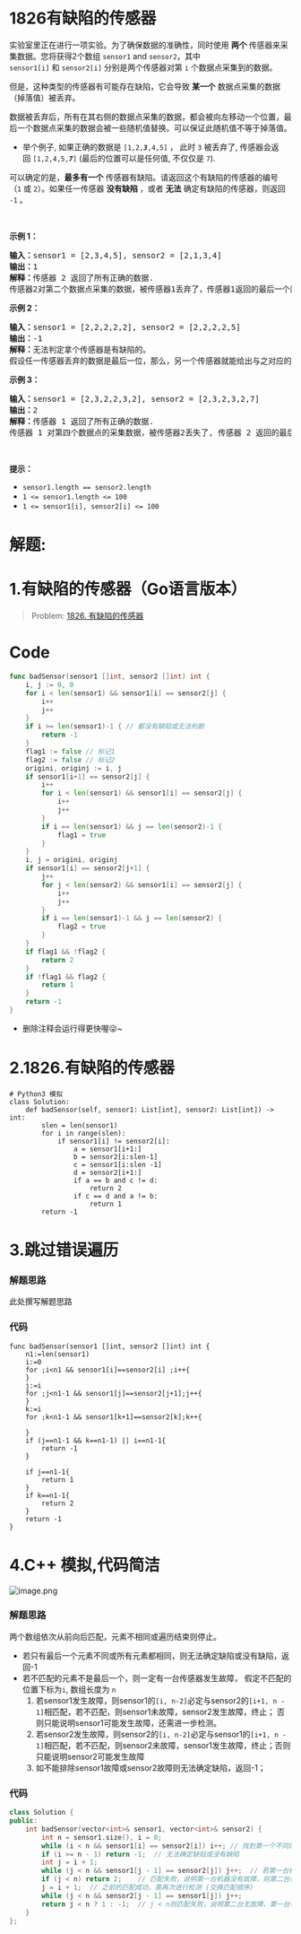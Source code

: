 # 1826有缺陷的传感器
<p>实验室里正在进行一项实验。为了确保数据的准确性，同时使用 <strong>两个</strong> 传感器来采集数据。您将获得2个数组 <code>sensor1</code> and <code>sensor2</code>，其中 <code>sensor1[i]</code> 和 <code>sensor2[i]</code> 分别是两个传感器对<span style="">第 <code>i</code> 个</span>数据点采集到的数据。</p>

<p>但是，这种类型的传感器有可能存在缺陷，它会导致 <strong>某一个</strong> 数据点采集的数据（掉落值）被丢弃。</p>

<p>数据被丢弃后，所有在其右侧的数据点采集的数据，都会被向左移动一个位置，最后一个数据点采集的数据会被一些随机值替换。可以保证此随机值不等于掉落值。</p>

<ul>
	<li>举个例子, 如果正确的数据是 <code>[1,2,<em><strong>3</strong></em>,4,5]</code> ， 此时 <code>3</code> 被丢弃了, 传感器会返回 <code>[1,2,4,5,<em><strong>7</strong></em>]</code> (最后的位置可以是任何值, 不仅仅是 <code>7</code>).</li>
</ul>

<p>可以确定的是，<strong>最多有一个</strong> 传感器有缺陷。请返回这个有缺陷的传感器的编号 （<code>1</code> 或 <code>2</code>）。如果任一传感器 <strong>没有缺陷</strong> ，或者 <strong>无法</strong> 确定有缺陷的传感器，则返回 <code>-1</code> 。</p>

<p> </p>

<p><strong>示例 1：</strong></p>

<pre>
<strong>输入：</strong>sensor1 = [2,3,4,5], sensor2 = [2,1,3,4]
<strong>输出：</strong>1
<strong>解释：</strong>传感器 2 返回了所有正确的数据.
传感器2对第二个数据点采集的数据，被传感器1丢弃了，传感器1返回的最后一个数据被替换为 5 。</pre>

<p><strong>示例 2：</strong></p>

<pre>
<strong>输入：</strong>sensor1 = [2,2,2,2,2], sensor2 = [2,2,2,2,5]
<strong>输出：</strong>-1
<strong>解释：</strong>无法判定拿个传感器是有缺陷的。
假设任一传感器丢弃的数据是最后一位，那么，另一个传感器就能给出与之对应的输出。
</pre>

<p><strong>示例 3：</strong></p>

<pre>
<strong>输入：</strong>sensor1 = [2,3,2,2,3,2], sensor2 = [2,3,2,3,2,7]
<strong>输出：</strong>2
<strong>解释：</strong>传感器 1 返回了所有正确的数据.
传感器 1 对第四个数据点的采集数据，被传感器2丢失了, 传感器 2 返回的最后一个数据被替换为 7 。
</pre>

<p> </p>

<p><strong>提示：</strong></p>

<ul>
	<li><code>sensor1.length == sensor2.length</code></li>
	<li><code>1 <= sensor1.length <= 100</code></li>
	<li><code>1 <= sensor1[i], sensor2[i] <= 100</code></li>
</ul>
































# 解题:
# 1.有缺陷的传感器（Go语言版本）
> Problem: [1826. 有缺陷的传感器](https://leetcode.cn/problems/faulty-sensor/description/)
# Code
```Go
func badSensor(sensor1 []int, sensor2 []int) int {
	i, j := 0, 0
	for i < len(sensor1) && sensor1[i] == sensor2[j] {
		i++
		j++
	}
	if i >= len(sensor1)-1 { // 都没有缺陷或无法判断
		return -1
	}
	flag1 := false // 标记1
	flag2 := false // 标记2
	origini, originj := i, j
	if sensor1[i+1] == sensor2[j] {
		i++
		for i < len(sensor1) && sensor1[i] == sensor2[j] {
			i++
			j++
		}
		if i == len(sensor1) && j == len(sensor2)-1 {
			flag1 = true
		}
	}
	i, j = origini, originj
	if sensor1[i] == sensor2[j+1] {
		j++
		for j < len(sensor2) && sensor1[i] == sensor2[j] {
			i++
			j++
		}
		if i == len(sensor1)-1 && j == len(sensor2) {
			flag2 = true
		}
	}
	if flag1 && !flag2 {
		return 2
	}
	if !flag1 && flag2 {
		return 1
	}
	return -1
}
```
- 删除注释会运行得更快喔😜~

# 2.1826.有缺陷的传感器
```python3
# Python3 模拟
class Solution:
    def badSensor(self, sensor1: List[int], sensor2: List[int]) -> int:
        slen = len(sensor1)
        for i in range(slen):
            if sensor1[i] != sensor2[i]:
                a = sensor1[i+1:]
                b = sensor2[i:slen-1]
                c = sensor1[i:slen -1]
                d = sensor2[i+1:]
                if a == b and c != d:
                    return 2
                if c == d and a != b:
                    return 1
        return -1
```

# 3.跳过错误遍历
### 解题思路
此处撰写解题思路

### 代码

```golang
func badSensor(sensor1 []int, sensor2 []int) int {
    n1:=len(sensor1)
    i:=0
    for ;i<n1 && sensor1[i]==sensor2[i] ;i++{
    }
    j:=i
    for ;j<n1-1 && sensor1[j]==sensor2[j+1];j++{
    }
    k:=i
    for ;k<n1-1 && sensor1[k+1]==sensor2[k];k++{

    }
    if (j==n1-1 && k==n1-1) || i==n1-1{
        return -1
    }

    if j==n1-1{
        return 1
    }
    if k==n1-1{
        return 2
    }
    return -1
}

```
# 4.C++ 模拟,代码简洁
![image.png](https://pic.leetcode-cn.com/1653093655-ZqrjIn-image.png)

### 解题思路

两个数组依次从前向后匹配，元素不相同或遍历结束则停止。

- 若只有最后一个元素不同或所有元素都相同，则无法确定缺陷或没有缺陷，返回-1
- 若不匹配的元素不是最后一个，则一定有一台传感器发生故障， 假定不匹配的位置下标为`i`, 数组长度为 `n`
    1. 若sensor1发生故障，则sensor1的` [i, n-2] `必定与sensor2的`[i+1, n - 1]`相匹配，若不匹配，则sensor1未故障，sensor2发生故障，终止； 否则只能说明sensor1可能发生故障，还需进一步检测。
    2. 若sensor2发生故障，则sensor2的` [i, n-2] `必定与sensor1的`[i+1, n - 1]`相匹配，若不匹配，则sensor2未故障，sensor1发生故障，终止；否则只能说明sensor2可能发生故障
    3. 如不能排除sensor1故障或sensor2故障则无法确定缺陷，返回-1；

### 代码

```cpp
class Solution {
public:
    int badSensor(vector<int>& sensor1, vector<int>& sensor2) {
        int n = sensor1.size(), i = 0;
        while (i < n && sensor1[i] == sensor2[i]) i++; // 找到第一个不同的位置i
        if (i >= n - 1) return -1;	// 无法确定缺陷或没有缺陷
        int j = i + 1;
        while (j < n && sensor1[j - 1] == sensor2[j]) j++;  // 若第一台机器坏
        if (j < n) return 2;    // 匹配失败，说明第一台机器没有故障，则第二台机器发生故障
        j = i + 1;  // 之前的匹配成功，需再次进行检测 (交换匹配顺序)
        while (j < n && sensor2[j - 1] == sensor1[j]) j++;
        return j < n ? 1 : -1;	// j < n则匹配失败，说明第二台无故障，第一台有故障
    }
};
```
